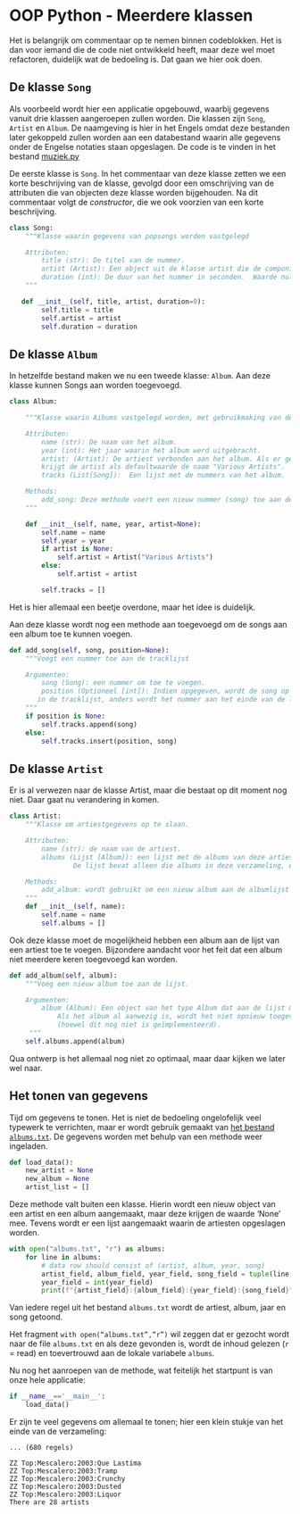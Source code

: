 # OOP Python - Meerdere klassen

Het is belangrijk om commentaar op te nemen binnen codeblokken. Het is dan voor iemand die de code niet ontwikkeld heeft, maar deze wel moet refactoren, duidelijk wat de bedoeling is. Dat gaan we hier ook doen.

## De klasse `Song`

Als voorbeeld wordt hier een applicatie opgebouwd, waarbij gegevens vanuit drie klassen aangeroepen zullen worden. Die klassen zijn `Song`, `Artist` en `Album`. De naamgeving is hier in het Engels omdat deze bestanden later gekoppeld zullen worden aan een databestand waarin alle gegevens onder de Engelse notaties staan opgeslagen. De code is te vinden in het bestand [muziek.py](../bestanden/muziek.py)

De eerste klasse is `Song`. In het commentaar van deze klasse zetten we een korte beschrijving van de klasse, gevolgd door een omschrijving van de attributen die van objecten deze klasse worden bijgehouden. Na dit commentaar volgt de *constructor*, die we ook voorzien van een korte beschrijving.

```python
class Song:
    """Klasse waarin gegevens van popsongs worden vastgelegd

    Attributen:
        title (str): De titel van de nummer.
        artist (Artist): Een object uit de klasse artist die de componist van het nummer is.
        duration (int): De duur van het nummer in seconden.  Waarde nul (0) is toegestaan.
    """

   def __init__(self, title, artist, duration=0):
        self.title = title
        self.artist = artist
        self.duration = duration

```

## De klasse `Album`

In hetzelfde bestand maken we nu een tweede klasse: `Album`. Aan deze klasse kunnen Songs aan worden toegevoegd.

```python
class Album:

    """Klasse waarin Aibums vastgelegd worden, met gebruikmaking van de bijbehorende track-list

    Attributen:
        name (str): De naam van het album.
        year (int): Het jaar waarin het album werd uitgebracht.
        artist: (Artist): De artiest verbonden aan het album. Als er geen artiest bekend is, dan
        krijgt de artist als defaultwaarde de naam "Various Artists".
        tracks (List[Song]):  Een lijst met de nummers van het album.

    Methods:
        add_song: Deze methode voert een nieuw nummer (song) toe aan de track-list
    """

    def __init__(self, name, year, artist=None):
        self.name = name
        self.year = year
        if artist is None:
            self.artist = Artist("Various Artists")
        else:
            self.artist = artist

        self.tracks = []
```

Het is hier allemaal een beetje overdone, maar het idee is duidelijk.

Aan deze klasse wordt nog een methode aan toegevoegd om de songs aan een album toe te kunnen voegen.

```python
def add_song(self, song, position=None):
    """Voegt een nummer toe aan de tracklijst

    Argumenten:
        song (Song): een nummer om toe te voegen.
        position (Optioneel [int]): Indien opgegeven, wordt de song op die positie ingevoegd
       in de tracklijst, anders wordt het nummer aan het einde van de lijst toegevoegd.
    """
    if position is None:
        self.tracks.append(song)
    else:
        self.tracks.insert(position, song)
```

## De klasse `Artist`

Er is al verwezen naar de klasse Artist, maar die bestaat op dit moment nog niet. Daar gaat nu verandering in komen.

```python
class Artist:
    """Klasse om artiestgegevens op te slaan.

    Attributen:
        name (str): de naam van de artiest.
        albums (Lijst [Album]): een lijst met de albums van deze artiest.
                De lijst bevat alleen die albums in deze verzameling, en is derhalve niet volledig.

    Methods:
        add_album: wordt gebruikt om een nieuw album aan de albumlijst toe te voegen..
    """
    def __init__(self, name):
        self.name = name
        self.albums = []
```

Ook deze klasse moet de mogelijkheid hebben een album aan de lijst van een artiest toe te voegen. Bijzondere aandacht voor het feit dat een album niet meerdere keren toegevoegd kan worden.

```python
def add_album(self, album):
    """Voeg een nieuw album toe aan de lijst.

    Argumenten:
        album (Album): Een object van het type Album dat aan de lijst moet worden toegevoegd.
            Als het album al aanwezig is, wordt het niet opnieuw toegevoegd
            (hoewel dit nog niet is geïmplementeerd).
     """
    self.albums.append(album)
```

Qua ontwerp is het allemaal nog niet zo optimaal, maar daar kijken we later wel naar.

## Het tonen van gegevens

Tijd om gegevens te tonen. Het is niet de bedoeling ongelofelijk veel typewerk te verrichten, maar er wordt gebruik gemaakt van [het bestand `albums.txt`](../bestanden/albums.txt). De gegevens worden met behulp van een methode weer ingeladen.

```python
def load_data():
    new_artist = None
    new_album = None
    artist_list = []
```

Deze methode valt buiten een klasse. Hierin wordt een nieuw object van een artist en een album aangemaakt, maar deze krijgen de waarde ‘None’ mee. Tevens wordt er een lijst aangemaakt waarin de artiesten opgeslagen worden.

```python
with open("albums.txt", "r") as albums:
    for line in albums:
        # data row should consist of (artist, album, year, song)
        artist_field, album_field, year_field, song_field = tuple(line.strip('\n').split('\t'))
        year_field = int(year_field)
        print(f"{artist_field}:{album_field}:{year_field}:{song_field}")
```

Van iedere regel uit het bestand `albums.txt` wordt de artiest, album, jaar en song getoond.

Het fragment `with open(“albums.txt”,”r”)` wil zeggen dat er gezocht wordt naar de file `albums.txt` en als deze gevonden is, wordt de inhoud gelezen (`r` = read) en toevertrouwd aan de lokale variabele `albums`.

Nu nog het aanroepen van de methode, wat feitelijk het startpunt is van onze hele applicatie:

```python
if __name__=='__main__':
    load_data()
```

Er zijn te veel gegevens om allemaal te tonen; hier een klein stukje van het einde van de verzameling:

```console
... (680 regels)

ZZ Top:Mescalero:2003:Que Lastima
ZZ Top:Mescalero:2003:Tramp
ZZ Top:Mescalero:2003:Crunchy
ZZ Top:Mescalero:2003:Dusted
ZZ Top:Mescalero:2003:Liquor
There are 28 artists
```

<!---
## Checkfile

Aan het einde van de vorige paragraaf werd gebruik gemaakt van een file (`albums.txt`) om de data uit die file met behulp van de methode `load_data()` naar het scherm te schrijven. Het werken met een dergelijke testfile is prima om de werking van het programma te testen. Nog belangrijker is ervoor te zorgen dat het programma ook daadwerkelijk een gebruiker in staat stelt gegevens in te geven die vervolgens aan de juiste bestanden worden toegevoegd. Songs moeten aan een albumlijst toegevoegd kunnen worden en albums aan de artiestenlijst. En dat komt in deze paragraaf ter sprake.

Nu kan de code opgemaakt worden om de gegevens netjes aan de juiste lijsten toe te voegen. Op het moment dat er geconstateerd wordt dat `new_artist` geen waarde heeft, wordt er een nieuw object voor gecreëerd. Vervolgens worden er eigenschappen toegekend aan dit object.

```python
if new_artist is None:
    new_artist = Artist(artist_field)
elif new_artist.name != artist_field:
    new_artist.add_album(new_album)
    artist_list.append(new_artist)
    new_artist = Artist(artist_field)
    new_album = None
```

De gegevens van een nieuwe artiest zijn dus net ingelezen en er is een nieuw object aangemaakt. Het huidige album wordt opgeslagen in de artiestencollectie en het artiestenobject krijgt invulling.

Hetzelfde kan nu gedaan worden voor albums. We laten dat even regel voor regel zien:

```python
if new_album is None:
       new_album = Album(album_field, year_field, new_artist)
elif new_album.name != album_field:
```

Er is een nieuw album voor de huidige artiest ingeladen. Dit album wordt opgeslagen in de collectie van de artiest en vervolgens wordt een nieuw albumobject aangemaakt. Per regel wordt er ook een song meegestuurd. Het is de bedoeling dat het nummer wordt toegevoegd aan het huidige album.

```python
    new_song = Song(song_field, new_artist)
    new_album.add_song(new_song)
```

Het vervelende is dat de laatste regel wel is ingelezen maar nog niet verwerkt. Daarvoor moeten nog een paar regels aangemaakt worden.


Tot slot een coderegel om uitsluitend de verschillende artiesten terug te geven.



--->